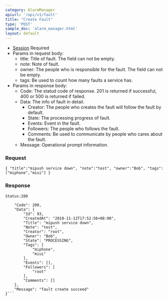 ```yaml
---
category: AlarmManager
apiurl: '/api/v1/fault'
title: "Create Fault"
type: 'POST'
sample_doc: 'alarm_manager.html'
layout: default
---
```


* [Session](#/authentication) Required
* Params in request body:
    * title: Title of fault. The field can not be empty.
    * note: Note of fault.
    * owner: The people who is responsible for the fault. The field can not be empty.
    * tags: Be used to count how many faults a service has.
* Params in response body:
    * Code: The statud code of response. 201 is returned if successful, 400 or 500 is returned if failed.
    * Data: The info of fault in detail. 
        * Creator: The people who creates the fault will follow the fault by default.
        * State: The processing progress of fault.
        * Events: Event in the fault.
        * Followers: The people who follows the fault.
        * Comments: Be used to communicate by people who cares about the fault.
    * Message: Operational prompt information.

### Request
```{ "title":"mipush service down", "note":"test", "owner":"Bob", "tags":["miphone","miui"] }```

### Response

```Status:200```
```{
    "Code": 200,
    "Data": {
        "Id": 93,
        "CreatedAt": "2018-11-12T17:52:56+08:00",
        "Title": "mipush service down",
        "Note": "test",
        "Creator": "root",
        "Owner": "Bob",
        "State": "PROCESSING",
        "Tags": [
            "miphone",
            "miui"
        ],
        "Events": [],
        "Followers": [
            "root"
        ],
        "Comments": []
    },
    "Message": "fault create succeed"
}```

